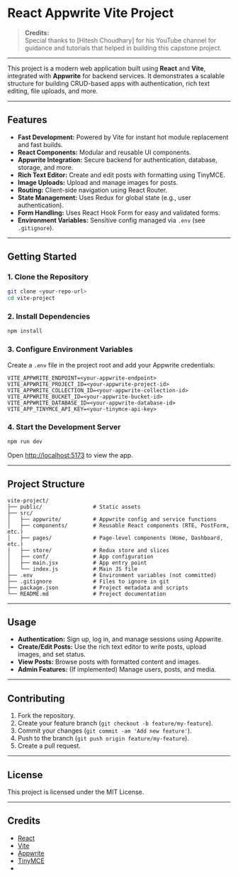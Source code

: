 # React Appwrite Vite Project

> **Credits:**  
> Special thanks to [Hitesh Choudhary] for his YouTube channel for guidance and tutorials that helped in building this capstone project.

---


This project is a modern web application built using **React** and **Vite**, integrated with **Appwrite** for backend services. It demonstrates a scalable structure for building CRUD-based apps with authentication, rich text editing, file uploads, and more.

---

## Features

- **Fast Development:** Powered by Vite for instant hot module replacement and fast builds.
- **React Components:** Modular and reusable UI components.
- **Appwrite Integration:** Secure backend for authentication, database, storage, and more.
- **Rich Text Editor:** Create and edit posts with formatting using TinyMCE.
- **Image Uploads:** Upload and manage images for posts.
- **Routing:** Client-side navigation using React Router.
- **State Management:** Uses Redux for global state (e.g., user authentication).
- **Form Handling:** Uses React Hook Form for easy and validated forms.
- **Environment Variables:** Sensitive config managed via `.env` (see `.gitignore`).

---

## Getting Started

### 1. Clone the Repository

```sh
git clone <your-repo-url>
cd vite-project
```

### 2. Install Dependencies

```sh
npm install
```

### 3. Configure Environment Variables

Create a `.env` file in the project root and add your Appwrite credentials:

```
VITE_APPWRITE_ENDPOINT=<your-appwrite-endpoint>
VITE_APPWRITE_PROJECT_ID=<your-appwrite-project-id>
VITE_APPWRITE_COLLECTION_ID=<your-appwrite-collection-id>
VITE_APPWRITE_BUCKET_ID=<your-appwrite-bucket-id>
VITE_APPWRITE_DATABASE_ID=<your-appwrite-database-id>
VITE_APP_TINYMCE_API_KEY=<your-tinymce-api-key>
```

### 4. Start the Development Server

```sh
npm run dev
```

Open [http://localhost:5173](http://localhost:5173) to view the app.

---

## Project Structure

```
vite-project/
├── public/                # Static assets
├── src/
│   ├── appwrite/          # Appwrite config and service functions
│   ├── components/        # Reusable React components (RTE, PostForm, etc.)
│   ├── pages/             # Page-level components (Home, Dashboard, etc.)
│   ├── store/             # Redux store and slices
│   ├── conf/              # App configuration
│   ├── main.jsx           # App entry point
│   └── index.js           # Main JS file
├── .env                   # Environment variables (not committed)
├── .gitignore             # Files to ignore in git
├── package.json           # Project metadata and scripts
└── README.md              # Project documentation
```

---

## Usage

- **Authentication:** Sign up, log in, and manage sessions using Appwrite.
- **Create/Edit Posts:** Use the rich text editor to write posts, upload images, and set status.
- **View Posts:** Browse posts with formatted content and images.
- **Admin Features:** (If implemented) Manage users, posts, and media.

---

## Contributing

1. Fork the repository.
2. Create your feature branch (`git checkout -b feature/my-feature`).
3. Commit your changes (`git commit -am 'Add new feature'`).
4. Push to the branch (`git push origin feature/my-feature`).
5. Create a pull request.

---

## License

This project is licensed under the MIT License.

---

## Credits

- [React](https://react.dev/)
- [Vite](https://vitejs.dev/)
- [Appwrite](https://appwrite.io/)
- [TinyMCE](https://www.tiny.cloud/)
-